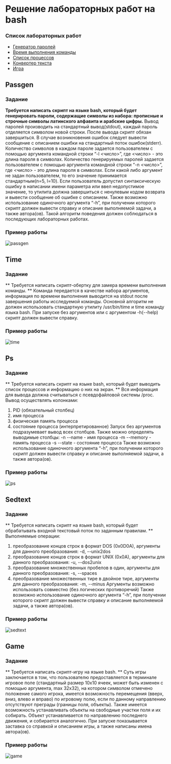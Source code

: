 # Решение лабораторных работ на bash

### Список лабораторных работ
* [Генератор паролей](#passgen)
* [Время выполнения команды](#time)
* [Список процессов](#ps)
* [Конвертер текста](#sedtext)
* [Игра](#game)

## Passgen

### Задание

**Требуется написать скрипт на языке bash, который будет генерировать пароли, содержащие символы из набора: прописные и строчные символы латинского алфавита и арабские цифры.**
Вывод паролей производить на стандартный вывод(stdout), каждый пароль отделяется символом новой строки. После вывода скрипт обязан завершиться. В случае возникновения ошибок следует вывести сообщение с описанием ошибки на стандартный поток ошибок(stderr).
Количество символов в каждом пароле задается пользователем с помощью аргумента командной строки “-l <число>”, где <число> - это длина пароля в символах.
Количество генерируемых паролей задается пользователем с помощью аргумента командной строки “-n <число>”, где <число> - это длина пароля в символах.
Если какой либо аргумент не задан пользователем, то его значение принимается стандартным(n=5, l=10).
Если пользователь допустил синтаксическую ошибку в написании имени параметра или ввел недопустимое значение, то утилита должна завершиться с ненулевым кодом возврата и вывести сообщение об ошибке с описанием.
Также возможно использование одиночного аргумента “-h”, при получении которого скрипт должен вывести справку и описание выполняемой задачи, а также автора(ов).
Такой алгоритм поведения должен соблюдаться в последующих лабораторных работах. 

### Пример работы

![passgen](/home/dub/projects/bash/bash-course-labs/img/passgen.gif  "passgen")

## Time

### Задание

** Требуется написать скрипт-обертку для замера времени выполнения команды. **
Команда передается в качестве набора аргументов, информация по времени выполнения выводится на stdout после завершения работы исследуемой команды.
Основной алгоритм не должен использовать стандартную утилиту /usr/bin/time и time команду языка bash.
При запуске без аргументов или с аргументом -h(--help) скрипт должен вывести справку.

### Пример работы

![time](/home/dub/projects/bash/bash-course-labs/img/time.gif  "time")

## Ps

### Задание

** Требуется написать скрипт на языке bash, который будет выводить список процессов и информацию о них на экран. **
Вся информация для вывода должна считываться с псевдофайловой системы /proc.
Вывод осуществлять колонками:
1) PID (обязательный столбец)
2) имя процесса
3) физическая память процесса
4) состояние процесса (интерпретированное)
Запуск без аргументов подразумевает вывод всех столбцов.
Также можно определять выводимые столбцы:
-n --name - имя процесса
-m --memory - память процесса
-s --state - состояние процесса
Также возможно использование одиночного аргумента “-h”, при получении которого скрипт должен вывести справку и описание выполняемой задачи, а также автора(ов).

### Пример работы

![ps](/home/dub/projects/bash/bash-course-labs/img/ps.gif "ps")

## Sedtext

### Задание

** Требуется написать скрипт на языке bash, который будет обрабатывать входной текстовый поток по заданным правилам. **
Выполняемые операции:
1) преобразование концов строк в формат DOS (0x0D0A), аргументы для данного преобразования: -d, --unix2dos
2) преобразование концов строк в формат UNIX (0x0A), аргументы для данного преобразования: -u, --dos2unix
3) преобразование множественных пробелов в один, аргументы для данного преобразования: -s, --spaces
4) преобразование множественных тире в двойное тире, аргументы для данного преобразования: -m, --minus
Аргументы возможно использовать совместно (без логических противоречий)
Также возможно использование одиночного аргумента “-h”, при получении которого скрипт должен вывести справку и описание выполняемой задачи, а также автора(ов).

### Пример работы

![sedtext](/home/dub/projects/bash/bash-course-labs/img/sedtext.gif "sedtext")

## Game

### Задание

** Требуется написать скрипт-игру на языке bash. **
Суть игры заключается в том, что пользователю предоставляется в терминале игровое поле (стандартный размер 10х10 ячеек, может быть изменен с помощью аргумента, max 32x32), на котором символом отмечено положение самого игрока, имеется возможность перемещения (вверх, вниз, влево и вправо) по игровому полю, если по данному направлению отсутствуют преграды (границы поля, объекты).
Также имеется возможность устанавливать объекты на свободные участки поля и их собирать. Объект устанавливается по направлению последнего движения, и собирается аналогично.
При запуске показывается заставка со справкой и описанием игры, а также написаны имена автора(ов).

### Пример работы

![game](/home/dub/projects/bash/bash-course-labs/img/game.gif "game")
